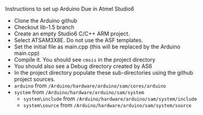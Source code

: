Instructions to set up Arduino Due in Atmel Studio6

* Clone the Arduino github
* Checkout lib-1.5 branch 
* Create an empty Studio6 C/C++ ARM project. 
 * Select ATSAM3X8E. Do not use the ASF templates.
 * Set the initial file as main.cpp (this will be replaced by the Arduino main.cpp)
 * Compile it. You should see `cmsis` in the project directory
 * You should also see a Debug directory created by AS6
* In the project directory populate these sub-directories using the github project sources. 
 * `arduino` from `/Arduino/hardware/arduino/sam/cores/arduino`
 * `system` from `/Arduino/hardware/arduino/sam/system`
   * `system\include` from `/Arduino/hardware/arduino/sam/system/include` 
   * `system\source` from `/Arduino/hardware/arduino/sam/system/source` 